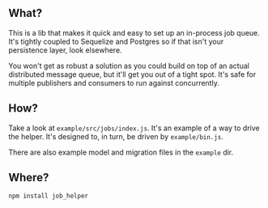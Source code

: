 ## What?

This is a lib that makes it quick and easy to set up an in-process job queue. It's tightly coupled to Sequelize and Postgres so if that isn't your persistence layer, look elsewhere.

You won't get as robust a solution as you could build on top of an actual distributed message queue, but it'll get you out of a tight spot. It's safe for multiple publishers and consumers to run against concurrently.

## How?

Take a look at `example/src/jobs/index.js`. It's an example of a way to drive the helper. It's designed to, in turn, be driven by `example/bin.js`.

There are also example model and migration files in the `example` dir.

## Where?

`npm install job_helper`
